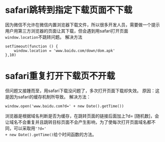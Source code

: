 safari跳转到指定下载页面不下载
===========
因为微信不允许在微信内置浏览器下载文件，所以很多开发人员，需要做一个提示用户用第三方浏览器的页面让其下载，但会遇到用safari打开页面<code>window.location</code>不跳转问题。
解决方法
``````
setTimeout(function () {
	window.location = 'www.baidu.com/down/dom.apk'
},10)
``````

safari重复打开下载页不开载
===========
但问题又接踵而至，用safari下载没问题了，多次打开页面下载却失效。
原因：这是因为safari的缓存机制所导致。
解决方法：
```````
window.open('www.baidu.com?d=' + new Date().getTime())
```````
浏览器是根据域名判断是否为缓存，在跳转页面的链接后面加上?d= [随机数]，会让域名不会重复并且跳转目标页面不会产生影响，为了使每次打开页面域名都不同，可以采取用<code>'?d=' + new Date().getTime()</code>给个时间函数的方法。